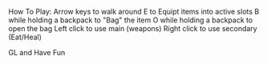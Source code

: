 How To Play:
Arrow keys to walk around
E to Equipt items into active slots
B while holding a backpack to "Bag" the item
O while holding a backpack to open the bag
Left click to use main (weapons)
Right click to use secondary (Eat/Heal)

GL and Have Fun
